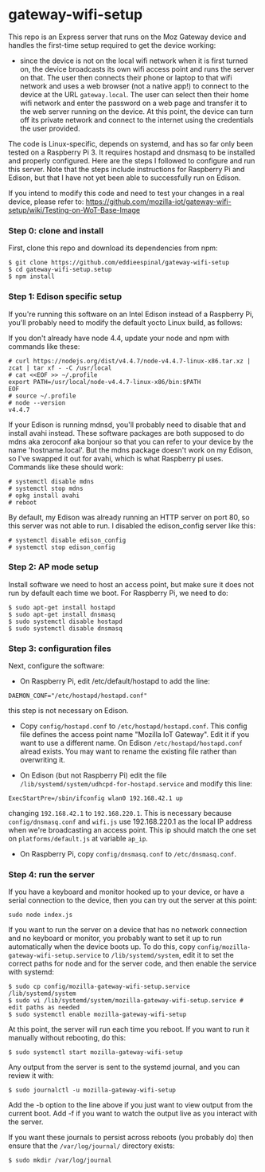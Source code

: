 # gateway-wifi-setup

This repo is an Express server that runs on the Moz Gateway device and
handles the first-time setup required to get the device working:

- since the device is not on the local wifi network when it is first
  turned on, the device broadcasts its own wifi access point and runs
  the server on that. The user then connects their phone or laptop to
  that wifi network and uses a web browser (not a native app!) to
  connect to the device at the URL `gateway.local`. The user can select
  then their home wifi network and enter the password on a web page
  and transfer it to the web server running on the device. At this
  point, the device can turn off its private network and connect to
  the internet using the credentials the user provided.

The code is Linux-specific, depends on systemd, and has so far only
been tested on a Raspberry Pi 3. It requires hostapd and dnsmasq to be
installed and properly configured. Here are the steps I followed to
configure and run this server. Note that the steps include
instructions for Raspberry Pi and Edison, but that I have not yet been
able to successfully run on Edison.

If you intend to modify this code and need to test your changes in a real device, please refer
to: https://github.com/mozilla-iot/gateway-wifi-setup/wiki/Testing-on-WoT-Base-Image

### Step 0: clone and install

First, clone this repo and download its dependencies from npm:

```
$ git clone https://github.com/eddieespinal/gateway-wifi-setup
$ cd gateway-wifi-setup.setup
$ npm install
```

### Step 1: Edison specific setup

If you're running this software on an Intel Edison instead of a
Raspberry Pi, you'll probably need to modify the default yocto Linux
build, as follows:

If you don't already have node 4.4, update your node and npm with
commands like these:

```
# curl https://nodejs.org/dist/v4.4.7/node-v4.4.7-linux-x86.tar.xz | zcat | tar xf - -C /usr/local
# cat <<EOF >> ~/.profile
export PATH=/usr/local/node-v4.4.7-linux-x86/bin:$PATH
EOF
# source ~/.profile
# node --version
v4.4.7
```

If your Edison is running mdnsd, you'll probably need to disable that
and install avahi instead. These software packages are both supposed
to do mdns aka zeroconf aka bonjour so that you can refer to your
device by the name 'hostname.local'. But the mdns package doesn't work
on my Edison, so I've swapped it out for avahi, which is what
Raspberry pi uses. Commands like these should work:

```
# systemctl disable mdns
# systemctl stop mdns
# opkg install avahi
# reboot
```

By default, my Edison was already running an HTTP server on port 80,
so this server was not able to run. I disabled the
edison_config server like this:

```
# systemctl disable edison_config
# systemctl stop edison_config
```

### Step 2: AP mode setup

Install software we need to host an access point, but
make sure it does not run by default each time we boot. For Raspberry
Pi, we need to do:

```
$ sudo apt-get install hostapd
$ sudo apt-get install dnsmasq
$ sudo systemctl disable hostapd
$ sudo systemctl disable dnsmasq
```


### Step 3: configuration files
Next, configure the software:

- On Raspberry Pi, edit /etc/default/hostapd to add the line:

```
DAEMON_CONF="/etc/hostapd/hostapd.conf"
```
this step is not necessary on Edison.

- Copy `config/hostapd.conf` to `/etc/hostapd/hostapd.conf`.  This
  config file defines the access point name "Mozilla IoT Gateway". Edit 
  it if
  you want to use a different name. On Edison
  `/etc/hostapd/hostapd.conf` alread exists. You may want to rename
  the existing file rather than overwriting it.


- On Edison (but not Raspberry Pi) edit the file
  `/lib/systemd/system/udhcpd-for-hostapd.service` and modify this
  line:

```
ExecStartPre=/sbin/ifconfig wlan0 192.168.42.1 up
```
changing `192.168.42.1` to `192.168.220.1`. This is necessary because
`config/dnsmasq.conf` and `wifi.js` use 192.168.220.1 as the local IP
address when we're broadcasting an access point. This ip should match the one set
on `platforms/default.js` at variable `ap_ip`.

- On Raspberry Pi, copy `config/dnsmasq.conf` to `/etc/dnsmasq.conf`.

### Step 4: run the server

If you have a keyboard and monitor hooked up to your device, or have a
serial connection to the device, then you can try out the server at
this point:

```
sudo node index.js
```

If you want to run the server on a device that has no network
connection and no keyboard or monitor, you probably want to set it up
to run automatically when the device boots up. To do this, copy
`config/mozilla-gateway-wifi-setup.service` to `/lib/systemd/system`, 
edit it to set the correct paths for node and for the server code, and then 
enable
the service with systemd:

```
$ sudo cp config/mozilla-gateway-wifi-setup.service /lib/systemd/system
$ sudo vi /lib/systemd/system/mozilla-gateway-wifi-setup.service # edit paths as needed
$ sudo systemctl enable mozilla-gateway-wifi-setup
```

At this point, the server will run each time you reboot.  If you want
to run it manually without rebooting, do this:

```
$ sudo systemctl start mozilla-gateway-wifi-setup
```

Any output from the server is sent to the systemd journal, and you can
review it with:

```
$ sudo journalctl -u mozilla-gateway-wifi-setup
```

Add the -b option to the line above if you just want to view output
from the current boot.  Add -f if you want to watch the output live as
you interact with the server.

If you want these journals to persist across reboots (you probably do)
then ensure that the `/var/log/journal/` directory
exists:

```
$ sudo mkdir /var/log/journal
```

